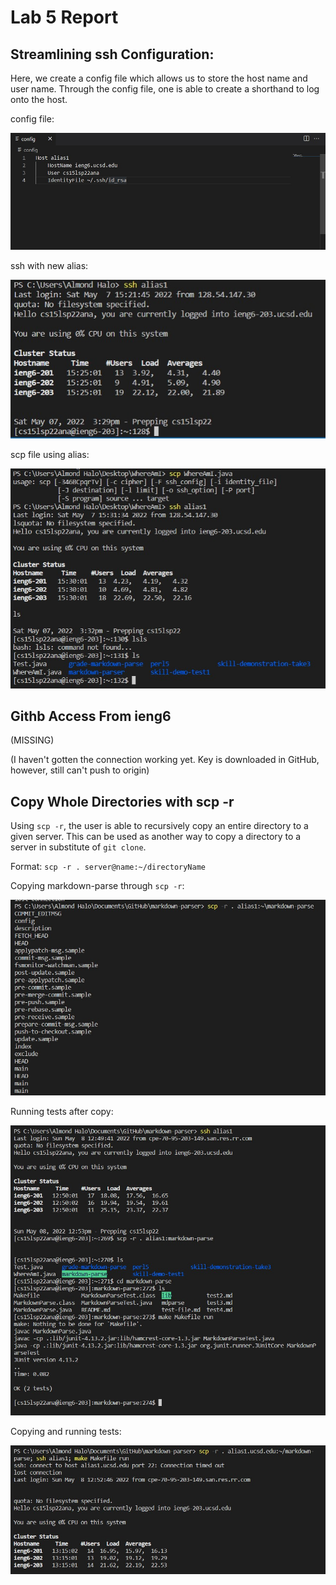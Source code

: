 # Lab 5 Report

## **Streamlining ssh Configuration:**

Here, we create a config file which allows us to store the host name and user name. Through the config file, one is able to create a shorthand to log onto the host.

config file:

![](ssh1.jpg)

ssh with new alias:

![](ssh2.jpg)

scp file using alias:

![](ssh3.jpg)

## Githb Access From ieng6

(MISSING) 

(I haven't gotten the connection working yet. Key is downloaded in GitHub, however, still can't push to origin)

## Copy Whole Directories with scp -r

Using ```scp -r```, the user is able to recursively copy an entire directory to a given server. This can be used as another way to copy a directory to a server in substitute of ```git clone```.

Format: ```scp -r . server@name:~/directoryName```

Copying markdown-parse through ```scp -r```:

![](dir1.jpg)

Running tests after copy:

![](dir2.jpg)

Copying and running tests:

![](dir3.jpg)
